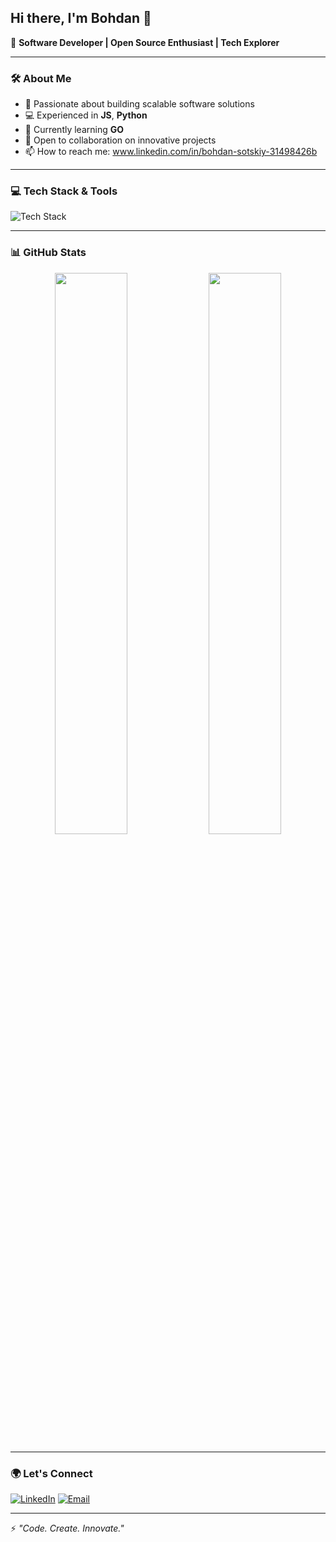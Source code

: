 ## Hi there, I'm Bohdan 👋

🚀 **Software Developer | Open Source Enthusiast | Tech Explorer**

---

### 🛠 About Me

- 🎯 Passionate about building scalable software solutions
- 💻 Experienced in **JS**, **Python**
- 🌱 Currently learning **GO**
- 🤝 Open to collaboration on innovative projects
- 📫 How to reach me: www.linkedin.com/in/bohdan-sotskiy-31498426b

---

### 💻 Tech Stack & Tools

![Tech Stack](https://skillicons.dev/icons?i=python,js,react,nodejs,ts,java,git,docker,postgres,aws)

---

### 📊 GitHub Stats

<p align="center">
  <img src="https://github-readme-stats.vercel.app/api?username=yourusername&show_icons=true&theme=radical" width="48%"/>
  <img src="https://github-readme-streak-stats.herokuapp.com/?user=yourusername&theme=radical" width="48%"/>
</p>

---

### 🌍 Let's Connect

[![LinkedIn](https://img.shields.io/badge/-LinkedIn-blue?style=flat&logo=linkedin&logoColor=white)](https://www.linkedin.com/in/bohdan-sotskiy-31498426b/)
[![Email](https://img.shields.io/badge/-Email-red?style=flat&logo=gmail&logoColor=white)](mailto:sotskiy2k2@gmail.com)

---

⚡ *"Code. Create. Innovate."*
